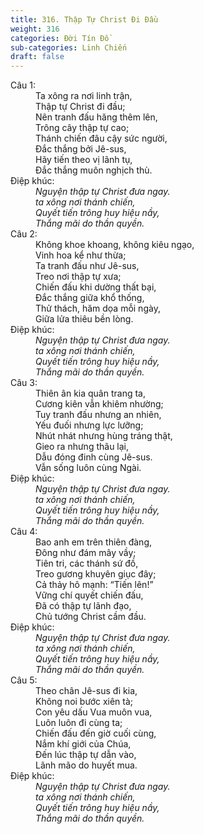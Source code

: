 ```yaml
---
title: 316. Thập Tự Christ Đi Đầu
weight: 316
categories: Đời Tín Đồ
sub-categories: Linh Chiến
draft: false
---
```

<dl><dt>Câu 1:</dt><dd data-verse="1">Ta xông ra nơi linh trận, <br/>Thập tự Christ đi đầu; <br/>Nên tranh đấu hăng thêm lên, <br/>Trông cây thập tự cao; <br/>Thánh chiến đâu cậy sức người, <br/>Đắc thắng bởi Jê-sus, <br/>Hãy tiến theo vị lãnh tụ, <br/>Đắc thắng muôn nghịch thù. </dd><dt>Điệp khúc:</dt><dd data-chorus="1"><em>Nguyện thập tự Christ đưa ngay. <br/>ta xông nơi thánh chiến, <br/>Quyết tiến trông huy hiệu nầy, <br/>Thắng mãi do thần quyền. </em></dd><dt>Câu 2:</dt><dd data-verse="2">Không khoe khoang, không kiêu ngạo, <br/>Vinh hoa kể như thừa; <br/>Ta tranh đấu như Jê-sus, <br/>Treo nơi thập tự xưa; <br/>Chiến đấu khi dường thất bại, <br/>Đắc thắng giữa khổ thống, <br/>Thử thách, hăm dọa mỗi ngày, <br/>Giữa lửa thiêu bền lòng. </dd><dt>Điệp khúc:</dt><dd data-chorus="1"><em>Nguyện thập tự Christ đưa ngay. <br/>ta xông nơi thánh chiến, <br/>Quyết tiến trông huy hiệu nầy, <br/>Thắng mãi do thần quyền. </em></dd><dt>Câu 3:</dt><dd data-verse="3">Thiên ân kia quân trang ta, <br/>Cương kiên vẫn khiêm nhường; <br/>Tuy tranh đấu nhưng an nhiên, <br/>Yếu đuối nhưng lực lưỡng; <br/>Nhút nhát nhưng hùng tráng thật, <br/>Gieo ra nhưng thâu lại, <br/>Dẫu đóng đinh cùng Jê-sus. <br/>Vẫn sống luôn cùng Ngài. </dd><dt>Điệp khúc:</dt><dd data-chorus="1"><em>Nguyện thập tự Christ đưa ngay. <br/>ta xông nơi thánh chiến, <br/>Quyết tiến trông huy hiệu nầy, <br/>Thắng mãi do thần quyền. </em></dd><dt>Câu 4:</dt><dd data-verse="4">Bao anh em trên thiên đàng, <br/>Đông như đám mây vầy; <br/>Tiên tri, các thánh sứ đồ, <br/>Treo gương khuyên giục đây; <br/>Cả thảy hô mạnh: “Tiến lên!” <br/>Vững chí quyết chiến đấu, <br/>Đã có thập tự lãnh đạo, <br/>Chủ tướng Christ cầm đầu. </dd><dt>Điệp khúc:</dt><dd data-chorus="1"><em>Nguyện thập tự Christ đưa ngay. <br/>ta xông nơi thánh chiến, <br/>Quyết tiến trông huy hiệu nầy, <br/>Thắng mãi do thần quyền. </em></dd><dt>Câu 5:</dt><dd data-verse="5">Theo chân Jê-sus đi kia, <br/>Không noi bước xiên tà; <br/>Con yêu dấu Vua muôn vua, <br/>Luôn luôn đi cùng ta; <br/>Chiến đấu đến giờ cuối cùng, <br/>Nắm khí giới của Chúa, <br/>Đến lúc thập tự dẫn vào, <br/>Lãnh mão do huyết mua. </dd><dt>Điệp khúc:</dt><dd data-chorus="1"><em>Nguyện thập tự Christ đưa ngay. <br/>ta xông nơi thánh chiến, <br/>Quyết tiến trông huy hiệu nầy, <br/>Thắng mãi do thần quyền. </em></dd></dl>
